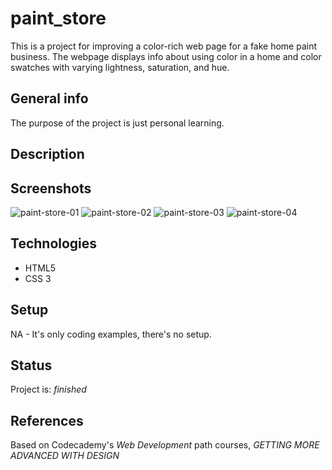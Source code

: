 # paint_store
This is a project for improving  a color-rich web page for a fake home paint business. The webpage displays info about using color in a home and color swatches with varying lightness, saturation, and hue.

## General info
The purpose of the project is just personal learning.

## Description

## Screenshots

<div style="display:inline;">
<img src="https://i.postimg.cc/MXrd6ZHR/paint-store-01.png" alt="paint-store-01"/>
<img src="https://i.postimg.cc/94VB8rg3/paint-store-02.png" alt="paint-store-02"/>
<img src="https://i.postimg.cc/xJ13QBSt/paint-store-03.png" alt="paint-store-03"/>
<img src="https://i.postimg.cc/8JXBzwpD/paint-store-04.png" alt="paint-store-04"/>
</div>

## Technologies
* HTML5
* CSS 3

## Setup
NA - It's only coding examples, there's no setup.

## Status
Project is: _finished_

## References
Based on Codecademy's _Web Development_ path courses, _GETTING MORE ADVANCED WITH DESIGN_
